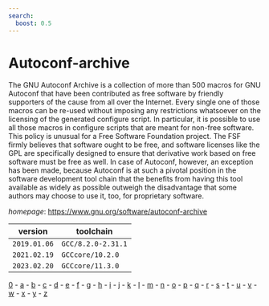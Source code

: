 ```yaml
---
search:
  boost: 0.5
---
```

# Autoconf-archive

The GNU Autoconf Archive is a collection of more than 500 macros for GNU Autoconf  that have been contributed as free software by friendly supporters of the cause from  all over the Internet. Every single one of those macros can be re-used without  imposing any restrictions whatsoever on the licensing of the generated configure script.  In particular, it is possible to use all those macros in configure scripts that  are meant for non-free software. This policy is unusual for a Free Software Foundation  project. The FSF firmly believes that software ought to be free, and software licenses  like the GPL are specifically designed to ensure that derivative work based on free  software must be free as well. In case of Autoconf, however, an exception has been made,  because Autoconf is at such a pivotal position in the software development tool chain  that the benefits from having this tool available as widely as possible outweigh the  disadvantage that some authors may choose to use it, too, for proprietary software.

*homepage*: <https://www.gnu.org/software/autoconf-archive>

version | toolchain
--------|----------
``2019.01.06`` | ``GCC/8.2.0-2.31.1``
``2021.02.19`` | ``GCCcore/10.2.0``
``2023.02.20`` | ``GCCcore/11.3.0``

[0](../0/index.md) - [a](../a/index.md) - [b](../b/index.md) - [c](../c/index.md) - [d](../d/index.md) - [e](../e/index.md) - [f](../f/index.md) - [g](../g/index.md) - [h](../h/index.md) - [i](../i/index.md) - [j](../j/index.md) - [k](../k/index.md) - [l](../l/index.md) - [m](../m/index.md) - [n](../n/index.md) - [o](../o/index.md) - [p](../p/index.md) - [q](../q/index.md) - [r](../r/index.md) - [s](../s/index.md) - [t](../t/index.md) - [u](../u/index.md) - [v](../v/index.md) - [w](../w/index.md) - [x](../x/index.md) - [y](../y/index.md) - [z](../z/index.md)

